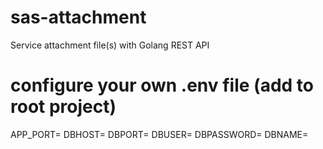 # sas-attachment
Service attachment file(s) with Golang REST API

# configure your own .env file (add to root project)
APP_PORT=
DBHOST=
DBPORT=
DBUSER=
DBPASSWORD=
DBNAME=
